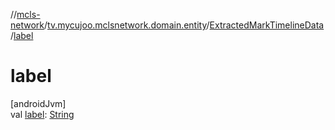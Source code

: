 //[mcls-network](../../../index.md)/[tv.mycujoo.mclsnetwork.domain.entity](../index.md)/[ExtractedMarkTimelineData](index.md)/[label](label.md)

# label

[androidJvm]\
val [label](label.md): [String](https://kotlinlang.org/api/latest/jvm/stdlib/kotlin/-string/index.html)
